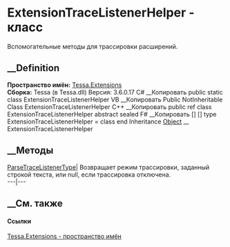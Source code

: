 # ExtensionTraceListenerHelper - класс
Вспомогательные методы для трассировки расширений.
## __Definition
 **Пространство имён:** [Tessa.Extensions](N_Tessa_Extensions.htm)  
 **Сборка:** Tessa (в Tessa.dll) Версия: 3.6.0.17
C# __Копировать
     public static class ExtensionTraceListenerHelper
VB __Копировать
     Public NotInheritable Class ExtensionTraceListenerHelper
C++ __Копировать
     public ref class ExtensionTraceListenerHelper abstract sealed
F# __Копировать
     [<AbstractClassAttribute>]
    [<SealedAttribute>]
    type ExtensionTraceListenerHelper = class end
Inheritance
    [Object](https://learn.microsoft.com/dotnet/api/system.object) __ ExtensionTraceListenerHelper
##  __Методы
[ParseTraceListenerType](M_Tessa_Extensions_ExtensionTraceListenerHelper_ParseTraceListenerType.htm)|
Возвращает режим трассировки, заданный строкой текста, или null, если
трассировка отключена.  
---|---  
## __См. также
#### Ссылки
[Tessa.Extensions - пространство имён](N_Tessa_Extensions.htm)
